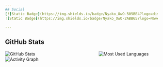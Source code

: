 ```yaml
---
## Social
[![Static Badge](https://img.shields.io/badge/Nyako_OwO-505BE4?logo=discord&logoColor=white&label=Discord&labelColor=505BE4)](https://discord.gg/user/748010914158084227)
![Static Badge](https://img.shields.io/badge/Nyako_OwO-2ABB65?logo=Naver&logoColor=white&label=Naver&labelColor=2ABB65)

---
```

## GitHub Stats  
![GitHub Stats](https://github-readme-stats.vercel.app/api?username=nyakoowo&show_icons=true&theme=material-palenight&hide_border=true&bg_color=20232a&icon_color=58A6FF&text_color=fff&title_color=58A6FF&count_private=true)  ㅤㅤㅤㅤㅤㅤㅤㅤㅤㅤㅤㅤㅤㅤㅤㅤ![Most Used Languages](https://github-readme-stats.vercel.app/api/top-langs/?username=nyakoowo&layout=compact)  
![Activity Graph](https://github-readme-activity-graph.vercel.app/graph?username=nyakoowo&theme=react-dark&bg_color=20232a&hide_border=true&line=58A6FF&color=58A6FF)
